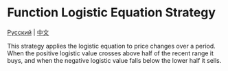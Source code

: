 # Function Logistic Equation Strategy
[Русский](README_ru.md) | [中文](README_cn.md)

This strategy applies the logistic equation to price changes over a period. When the positive logistic value crosses above half of the recent range it buys, and when the negative logistic value falls below the lower half it sells.
